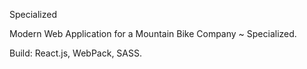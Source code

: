 Specialized

Modern Web Application for a Mountain Bike Company ~ Specialized.

Build: React.js, WebPack, SASS.
